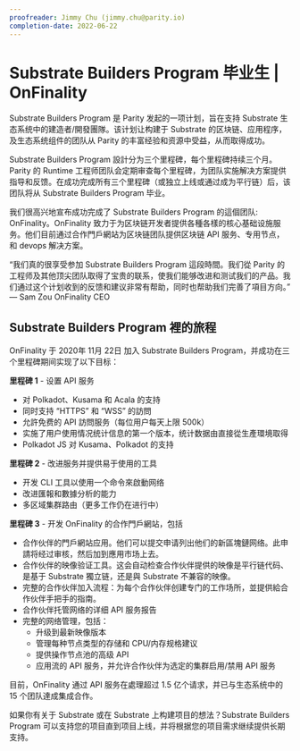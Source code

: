 ```yaml
---
proofreader: Jimmy Chu (jimmy.chu@parity.io)
completion-date: 2022-06-22
---
```


# Substrate Builders Program 毕业生 \| OnFinality

Substrate Builders Program 是 Parity 发起的一项计划，旨在支持 Substrate 生态系统中的建造者/開發團隊。该计划让构建于 Substrate 的区块链、应用程序，及生态系统组件的团队从 Parity 的丰富经验和资源中受益，从而取得成功。

Substrate Builders Program 設計分为三个里程碑，每个里程碑持续三个月。Parity 的 Runtime 工程师团队会定期审查每个里程碑，为团队实施解决方案提供指导和反馈。在成功完成所有三个里程碑（或独立上线或通过成为平行链）后，该团队将从 Substrate Builders Program 毕业。

我们很高兴地宣布成功完成了 Substrate Builders Program 的這個团队: OnFinality。OnFinality 致力于为区块链开发者提供各種各樣的核心基础设施服务。他们目前通过合作門戶網站为区块链团队提供区块链 API 服务、专用节点，和 devops 解决方案。

“我们真的很享受参加 Substrate Builders Program 這段時間。我们從 Parity 的工程师及其他顶尖团队取得了宝贵的联系，使我们能够改进和测试我们的产品。我们通过这个计划收到的反馈和建议非常有帮助，同时也帮助我们完善了項目方向。” — Sam Zou OnFinality CEO

## Substrate Builders Program 裡的旅程

OnFinality 于 2020年 11月 22日 加入 Substrate Builders Program，并成功在三个里程碑期间实现了以下目标：

**里程碑 1** - 设置 API 服务

* 对 Polkadot、Kusama 和 Acala 的支持
* 同时支持 “HTTPS” 和 “WSS” 的訪問
* 允許免费的 API 訪問服务（每位用户每天上限 500k）
* 实施了用户使用情况统计信息的第一个版本，统计数据由直接從生產環境取得
* Polkadot JS 对 Kusama、Polkadot 的支持

**里程碑 2** - 改进服务并提供易于使用的工具

* 开发 CLI 工具以使用一个命令來啟動网络
* 改进匯報和數據分析的能力
* 多区域集群路由（更多工作仍在进行中）

**里程碑 3** - 开发 OnFinality 的合作門戶網站，包括

* 合作伙伴的門戶網站应用。他们可以提交申请列出他们的新區塊鏈网络。此申請将经过审核，然后加到應用市场上去。
* 合作伙伴的映像验证工具。这会自动检查合作伙伴提供的映像是平行链代码、是基于 Substrate 獨立链，还是與 Substrate 不兼容的映像。
* 完整的合作伙伴加入流程：为每个合作伙伴创建专门的工作场所，並提供給合作伙伴手把手的指南。
* 合作伙伴托管网络的详细 API 服务报告
* 完整的网络管理，包括：
    * 升级到最新映像版本
    * 管理每种节点类型的存储和 CPU/内存规格建议
    * 提供操作节点池的高级 API
    * 应用流的 API 服务，并允许合作伙伴为选定的集群启用/禁用 API 服务

目前，OnFinality 通过 API 服务在處理超过 1.5 亿个请求，并已与生态系统中的 15 个团队達成集成合作。

如果你有关于 Substrate 或在 Substrate 上构建项目的想法？Substrate Builders Program 可以支持您的项目直到项目上线，并将根据您的项目需求继续提供长期支持。
